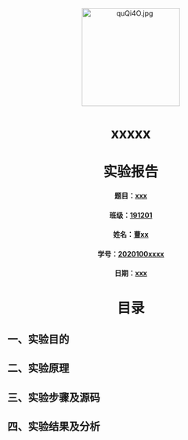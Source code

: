 

<center><img src="https://s1.ax1x.com/2022/03/21/quQi4O.jpg" alt="quQi4O.jpg" border="0" whidth="200" height="200" /></center>







<center><h1>xxxxx</h1></center>



<center><h1>实验报告</h1></center>



















<center><h4>题目：<u>xxx</u></h4></center>

<center><h4>班级：<u>191201</u></h4></center>

<center><h4>姓名：<u>曹xx</u></h4></center>

<center><h4>学号：<u>2020100xxxx</u></h4></center>

<center><h4>日期：<u>xxx</u></h4></center>









<center><h1>目录</h1></center>

## 一、实验目的

## 二、实验原理

## 三、实验步骤及源码

## 四、实验结果及分析
